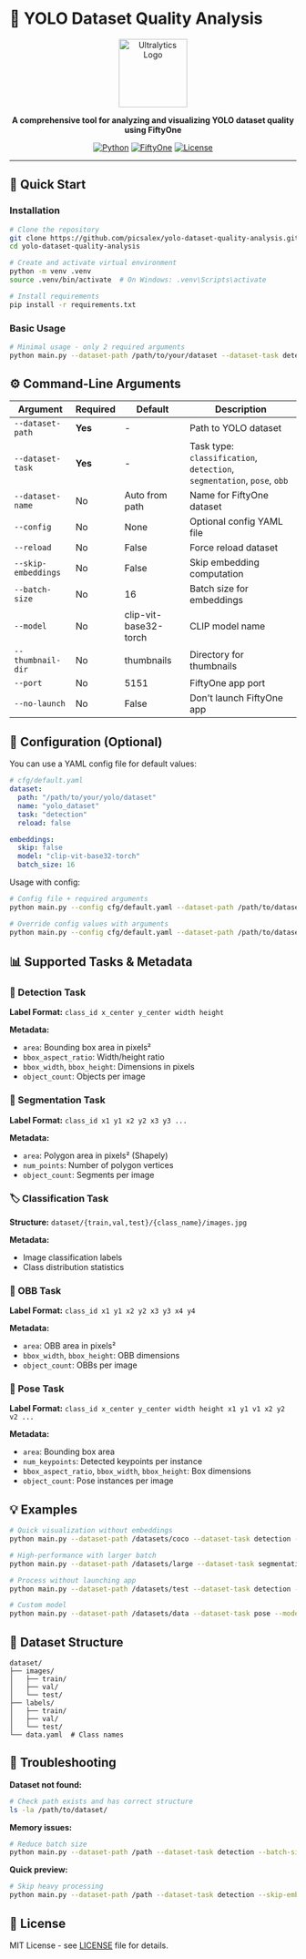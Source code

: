 # 🎯 YOLO Dataset Quality Analysis

<div align="center">
  <img src="https://github.com/ultralytics/assets/raw/main/logo/Ultralytics-logomark-color.png" width="120" alt="Ultralytics Logo">
  
  **A comprehensive tool for analyzing and visualizing YOLO dataset quality using FiftyOne**
  
  [![Python](https://img.shields.io/badge/Python-3.8%2B-blue.svg)](https://www.python.org/)
  [![FiftyOne](https://img.shields.io/badge/FiftyOne-Latest-orange.svg)](https://voxel51.com/fiftyone)
  [![License](https://img.shields.io/badge/License-MIT-green.svg)](LICENSE)
</div>

---

## 🚀 Quick Start

### Installation

```bash
# Clone the repository
git clone https://github.com/picsalex/yolo-dataset-quality-analysis.git
cd yolo-dataset-quality-analysis

# Create and activate virtual environment
python -m venv .venv
source .venv/bin/activate  # On Windows: .venv\Scripts\activate

# Install requirements
pip install -r requirements.txt
```

### Basic Usage

```bash
# Minimal usage - only 2 required arguments
python main.py --dataset-path /path/to/your/dataset --dataset-task detection
```

## ⚙️ Command-Line Arguments

| Argument | Required | Default | Description |
|----------|----------|---------|-------------|
| `--dataset-path` | **Yes** | - | Path to YOLO dataset |
| `--dataset-task` | **Yes** | - | Task type: `classification`, `detection`, `segmentation`, `pose`, `obb` |
| `--dataset-name` | No | Auto from path | Name for FiftyOne dataset |
| `--config` | No | None | Optional config YAML file |
| `--reload` | No | False | Force reload dataset |
| `--skip-embeddings` | No | False | Skip embedding computation |
| `--batch-size` | No | 16 | Batch size for embeddings |
| `--model` | No | clip-vit-base32-torch | CLIP model name |
| `--thumbnail-dir` | No | thumbnails | Directory for thumbnails |
| `--port` | No | 5151 | FiftyOne app port |
| `--no-launch` | No | False | Don't launch FiftyOne app |

## 📝 Configuration (Optional)

You can use a YAML config file for default values:

```yaml
# cfg/default.yaml
dataset:
  path: "/path/to/your/yolo/dataset"
  name: "yolo_dataset"
  task: "detection"
  reload: false

embeddings:
  skip: false
  model: "clip-vit-base32-torch"
  batch_size: 16
```

Usage with config:
```bash
# Config file + required arguments
python main.py --config cfg/default.yaml --dataset-path /path/to/dataset --dataset-task detection

# Override config values with arguments
python main.py --config cfg/default.yaml --dataset-path /path/to/dataset --dataset-task detection --batch-size 32
```

## 📊 Supported Tasks & Metadata

### 🎯 Detection Task
**Label Format:** `class_id x_center y_center width height`

**Metadata:**
- `area`: Bounding box area in pixels²
- `bbox_aspect_ratio`: Width/height ratio
- `bbox_width`, `bbox_height`: Dimensions in pixels
- `object_count`: Objects per image

### 🎨 Segmentation Task
**Label Format:** `class_id x1 y1 x2 y2 x3 y3 ...`

**Metadata:**
- `area`: Polygon area in pixels² (Shapely)
- `num_points`: Number of polygon vertices
- `object_count`: Segments per image

### 🏷️ Classification Task
**Structure:** `dataset/{train,val,test}/{class_name}/images.jpg`

**Metadata:**
- Image classification labels
- Class distribution statistics

### 📐 OBB Task
**Label Format:** `class_id x1 y1 x2 y2 x3 y3 x4 y4`

**Metadata:**
- `area`: OBB area in pixels²
- `bbox_width`, `bbox_height`: OBB dimensions
- `object_count`: OBBs per image

### 🤸 Pose Task
**Label Format:** `class_id x_center y_center width height x1 y1 v1 x2 y2 v2 ...`

**Metadata:**
- `area`: Bounding box area
- `num_keypoints`: Detected keypoints per instance
- `bbox_aspect_ratio`, `bbox_width`, `bbox_height`: Box dimensions
- `object_count`: Pose instances per image

## 💡 Examples

```bash
# Quick visualization without embeddings
python main.py --dataset-path /datasets/coco --dataset-task detection --skip-embeddings

# High-performance with larger batch
python main.py --dataset-path /datasets/large --dataset-task segmentation --batch-size 64

# Process without launching app
python main.py --dataset-path /datasets/test --dataset-task detection --no-launch

# Custom model
python main.py --dataset-path /datasets/data --dataset-task pose --model clip-vit-large-336
```

## 📁 Dataset Structure

```
dataset/
├── images/
│   ├── train/
│   ├── val/
│   └── test/
├── labels/
│   ├── train/
│   ├── val/
│   └── test/
└── data.yaml  # Class names
```

## 🐛 Troubleshooting

**Dataset not found:**
```bash
# Check path exists and has correct structure
ls -la /path/to/dataset/
```

**Memory issues:**
```bash
# Reduce batch size
python main.py --dataset-path /path --dataset-task detection --batch-size 8
```

**Quick preview:**
```bash
# Skip heavy processing
python main.py --dataset-path /path --dataset-task detection --skip-embeddings
```

## 📝 License

MIT License - see [LICENSE](LICENSE) file for details.
